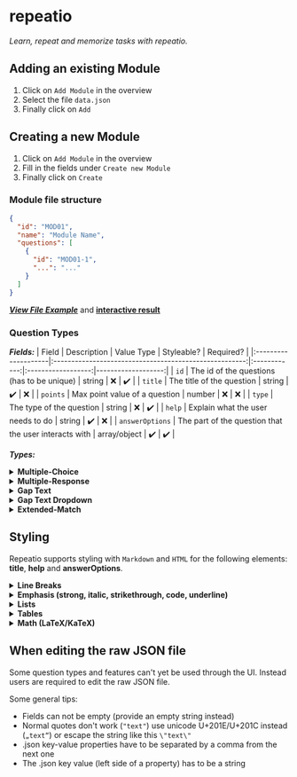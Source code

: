 # repeatio

_Learn, repeat and memorize tasks with repeatio._

## Adding an existing Module

1. Click on `Add Module` in the overview
2. Select the file `data.json`
3. Finally click on `Add`

## Creating a new Module

1. Click on `Add Module` in the overview
2. Fill in the fields under `Create new Module`
3. Finally click on `Create`

### Module file structure

```json
{
  "id": "MOD01",
  "name": "Module Name",
  "questions": [
    {
      "id": "MOD01-1",
      "...": "..."
    }
  ]
}
```

**_[View File Example](/public/data.json)_** and **[interactive result](https://repeatio.netlify.app/#/module/types_1/all-questions)**

### Question Types

**_Fields:_**
| Field               |                   Description                          | Value Type   | Styleable?         | Required?          |
|:--------------------|:------------------------------------------------------:|:------------:|:------------------:|-------------------:|
| `id`                |  The id of the questions (has to be unique)            | string       | :x:                | :heavy_check_mark: |
| `title`             |  The title of the question                             | string       | :heavy_check_mark: | :x:                |
| `points`            |  Max point value of a question                         | number       | :x:                | :x:                |
| `type`              |  The type of the question                              | string       | :x:                | :heavy_check_mark: |
| `help`              |  Explain what the user needs to do                     | string       | :heavy_check_mark: | :x:                |
| `answerOptions`     |  The part of the question that the user interacts with | array/object | :heavy_check_mark: | :heavy_check_mark: |

**_Types:_**

<details>
  <summary><b>Multiple-Choice</b></summary>

  <p>Multiple-Choice questions have <b>exactly one</b> correct answer and are characterized by a circle in front of each option.<p>

  <i><b>.json:</b></i>

  ```json
  {
    "id": "qID-1",
    "title": "This question is of the type Multiple-Choice. Exactly _**one**_ correct answer must be selected. A circle in front of each option can help to identify this kind of question. How many options can be correct?",
    "points": 5,
    "type": "multiple-choice",
    "help": "Please choose the correct answer.",
    "answerOptions": [
      {
        "id": "option-0",
        "text": "All options can be correct",
        "isCorrect": false
      },
      {
        "id": "option-1",
        "text": "One or more options can be correct",
        "isCorrect": false
      },
      {
        "id": "option-2",
        "text": "No option can be correct",
        "isCorrect": false
      },
      {
        "id": "option-3",
        "text": "Exactly one option can be correct",
        "isCorrect": true
      }
    ]
  }
  ```

  **_[Result](https://repeatio.netlify.app/#/module/types_1/question/qID-1?mode=chronological)_**

</details>

<details>
  <summary><b>Multiple-Response</b></summary>

  <p>Multiple-Response questions can have <b>multiple</b> correct answers and are characterized by a square in front of each option.<p>

  <b><i>.json:</i></b>

  ```json
  {
    "id": "qID-2",
    "title": "Multiple Response questions have _**at least one**_ correct answer. This type of question is represented by a square in front of each option. <br /> Please note that _**all**_ correct options must be selected, otherwise there will be no points awarded.<br /> How many options can be correct?",
    "points": 5,
    "type": "multiple-response",
    "help": "Please choose the correct answer(s).",
    "answerOptions": [
      {
        "id": "option-0",
        "text": "All options can be correct",
        "isCorrect": true
      },
      {
        "id": "option-1",
        "text": "One or more options can be correct",
        "isCorrect": true
      },
      {
        "id": "option-2",
        "text": "No option can be correct",
        "isCorrect": false
      },
      {
        "id": "option-3",
        "text": "One option can be correct",
        "isCorrect": true
      },
      {
        "id": "option-4",
        "text": "This question type is identical with Multiple-Choice questions",
        "isCorrect": false
      },
      {
        "id": "option-5",
        "text": "Half points can be awarded if 50% of the options are correct",
        "isCorrect": false
      }
    ]
  }
  ```

  **_[Result](https://repeatio.netlify.app/#/module/types_1/question/qID-2?mode=chronological)_**

</details>

<details>
  <summary><b>Gap Text</b></summary>

  <p>Gap Text questions require the user to fill in the missing words. A gap is created by a square bracket.<p>

  <b><i>.json:</i></b>

  ```json
  {
    "id": "qID-3",
    "title": "This is a question of the type gap text. Each gap has to be filled with the correct word.<br /> Please note that spelling mistakes are _**not tolerated**_ but partial points are awarded for a correct gap.<br /> If different words are correct for one gap, you only need to input one but the correction will show all separated by a semicolon (;). The following text has three gaps that have to be filled.",
    "points": 5,
    "type": "gap-text",
    "help": "Fill in the blanks.",
    "answerOptions": {
      "text": "A gap text question can have multiple []. A [] separates the correct words for one gap. When answering a question the user has to use the correct spelling because spelling mistakes are [] tolerated.",
      "correctGapValues": [
        [
          "gaps"
        ],
        [
          "semicolon",
          ";"
        ],
        [
          "not"
        ]
      ]
    }
  }
  ```

  **_[Result](https://repeatio.netlify.app/#/module/types_1/question/qID-3?mode=chronological)_**

</details>

<details>
  <summary><b>Gap Text Dropdown</b></summary>

  <p>The question type Gap Text Dropdown requires the user to select the correct answer for a gap from a dropdown list. A gap is created by a square bracket.<p>

  <b><i>.json:</i></b>

  ```json
  {
    "id": "qID-4",
    "title": "This is a question of the type gap text with preselected values for each gap. Each gap is rated independently, meaning that part points are possible. Choose the correct values for each gap in the following text.",
    "points": 5,
    "type": "gap-text-dropdown",
    "help": "Fill in the blanks with the **correct** Values!",
    "answerOptions": {
      "text": "Possible values for each gap can be selected from a []-list. If the user answers 50% of the gaps correctly, he will be awarded [] of the points.",
      "dropdowns": [
        {
          "id": "select-0",
          "options": [
            "Dropdown",
            "Pickup",
            "empty"
          ],
          "correct": "Dropdown"
        },
        {
          "id": "select-1",
          "options": [
            "0%",
            "25%",
            "50%",
            "75%",
            "100%"
          ],
          "correct": "50%"
        }
      ]
    }
  }
  ```

  **_[Result](https://repeatio.netlify.app/#/module/types_1/question/qID-4?mode=chronological)_**

</details>

<details>
  <summary><b>Extended-Match</b></summary>

  <p>Connect the dots with the extended-match question type.<p>

  <b><i>.json:</i></b>

  ```json
  {
    "id": "qID-5",
    "title": "This is a question of the type Extended Match. The values of the left side have to be connected to the values of the right side but not all values have to be connected. A value can be selected by clicking on the circle. Dragging is currently not supported.<br /> Please note that _**all**_ correct options must be connected, otherwise there will be no points awarded. Please connect the following values.",
    "points": 5,
    "type": "extended-match",
    "help": "Connect the dots.",
    "answerOptions": {
      "leftSide": [
        {
          "id": "left-0",
          "text": "Hello"
        },
        {
          "id": "left-1",
          "text": "7+4"
        }
      ],
      "rightSide": [
        {
          "id": "right-0",
          "text": "World"
        },
        {
          "id": "right-1",
          "text": "20"
        },
        {
          "id": "right-2",
          "text": "11"
        }
      ],
      "correctMatches": [
        {
          "left": "left-0",
          "right": "right-0"
        },
        {
          "left": "left-1",
          "right": "right-2"
        }
      ]
    }
  }
  ```

  **_[Result](https://repeatio.netlify.app/#/module/types_1/question/qID-5?mode=chronological)_**

</details>

## Styling

Repeatio supports styling with `Markdown` and `HTML` for the following elements: **title**, **help** and **answerOptions**.

<details>
  <summary><b>Line Breaks</b></summary>
  
  <p>Line breaks are significantly easier to use in html.</p>

  <table>
    <tr>
      <th>Type</th>
      <th>Markdown</th>
      <th>HTML</th>
      <th>Result</th>
    </tr>
    <tr>
      <td>Single line break</td>
      <td>Top Text <code>\n\n</code> New line</td>
      <td>Top Text <code>&lt;br /&gt;</code> New line</td>
      <td>Top Text <br />New line</td>
    </tr>
    <tr>
      <td>Multiple line break</td>
      <td>This text is broken into <code>\n\n &ampnbsp;&ampnbsp; \n\n</code> multiple lines </td>
      <td>This text is broken into <code>&lt;br /&gt;</code><code>&lt;br /&gt;</code>multiple lines</td>
      <td>This text is broken into <br /> <br /> multiple lines</td>
    </tr>
  </table>
</details>

<details>
  <summary><b>Emphasis (strong, italic, strikethrough, code, underline)</b></summary>

  <table>
    <tr>
      <th>Type</th>
      <th>Markdown</th>
      <th>HTML</th>
      <th>Result</th>
    </tr>
    <tr>
      <td>strong</td>
      <td><code>**text**</code></td>
      <td><code>&lt;b&gt;text&lt;/b&gt;</code></td>
      <td><b>text</b></td>
    </tr>
    <tr>
      <td>italic</td>
      <td><code>*text*</code> or <code>_text_</code></td>
      <td><code>&lt;i&gt;text&lt;/i&gt;</code></td>
      <td><i>text</i></td>
    </tr>
    <tr>
      <td>strong and italic</td>
      <td><code>**_text_**</code></td>
      <td><code>&lt;b&gt;&lt;i&gt;text&lt;/i&gt;&lt;/b&gt;</code></td>
      <td><b><i>text</i></b></td>
    </tr>
    <tr>
      <td>strikethrough</td>
      <td><code>~~text~~</code></td>
      <td><code>&lt;s&gt;text&lt;/s&gt;</code></td>
      <td><s>text</s></td>
    </tr>
    <tr>
      <td>code</td>
      <td><code>`text`</code></td>
      <td><code>&lt;code&gt;text&lt;/code&gt;</code></td>
      <td><code>text</code></td>
    </tr>
    <tr>
      <td>underline</td>
      <td></td>
      <td><code>&lt;u&gt;text&lt;/u&gt;</code></td>
      <td><u>text</u></td>
    </tr>
  </table>
</details>

<details>
  <summary><b>Lists</b></summary>

  <p>For a better readability the html lists in this example use line breaks. Remember that json doesn't allow line breaks, so everything needs to be in one line.</p>

  <table>
    <tr>
      <th>Type</th>
      <th>Markdown</th>
      <th>HTML</th>
      <th>Result</th>
    </tr>
    <tr>
      <td>Unordered List</td>
      <td><code>some text...\n - First unordered item\n - Another item\n - Last item\n\n</code><sup><a href="#footnote-html-1">[1]</a></sup></td>
      <td>

```html
some text...
<ul>
  <li>First unordered item</li>
  <li>Another item</li>
  <li>Last item</li>
</ul>
```

  </td>
      <td>
        <p>some text...</p>
        <ul>
          <li>First unordered list item</li>
          <li>Another item</li>
          <li>Last item</li>
        </ul>
      </td>
    </tr>
    <tr>
      <td>Ordered List</td>
      <td><code>some text...\n 1. First ordered item\n 2. Another item\n 3. Last item\n\n</code><sup><a href="#footnote-html-2">[2]</a></sup></td>
      <td>

```html
some text...
<ol>
  <li>First ordered list item</li>
  <li>Another item</li>
  <li>Last item</li>
</ol>
```

  </td>
      <td>
        <p>some text...</p>
        <ol>
          <li>First ordered list item</li>
          <li>Another item</li>
          <li>Last item</li>
        </ol>
      </td>  
    </tr>
  </table>
  <p id="footnote-html-1">[1]: Unordered list can use asterisks (<code>*</code>), minuses (<code>-</code>) or pluses (<code>+</code>). Don't forget the <code>\n</code> after each list item (+before the list) and <code>/n/n</code> to exit the list if there is any content after it!</p>
  <p id="footnote-html-2">[2]: Actual numbers don't matter, just that it's a number. Don't forget the <code>\n</code> after each list item (+before the list) and <code>/n/n</code> to exit the list if there is any content after it!</p>

</details>

<details>
  <summary><b>Tables</b></summary>

  <p>For a better readability the html table in this example use line breaks. Remember that json doesn't allow line breaks, so everything needs to be in one line.</p>

  <table>
    <tr>
      <th>Type</th>
      <th>Markdown</th>
      <th>HTML</th>
      <th>Result</th>
    </tr>
    <tr>
      <td>Table</td>
      <td><pre>some text...\n
| Heading 1 | Heading 2 |\n
| --------- | ----------- |\n
| Item 1    | Item 2 |\n
| Item 3    | Item 4 |\n\n </pre>
      <sup>
        <a href="#footnote-html-3">[3]</a>
        </sup>
      </td>
      <td>

```html
some text...
<table>
  <tr>
    <th>Heading 1</th>
    <th>Heading 2</th>
  </tr>
  <tr>
    <td>Item 1</td>
    <td>Item 2</td>
  </tr>
  <tr>
    <td>Item 3</td>
    <td>Item 4</td>
  </tr>
</table>
```

</td>
      <!-- Result -->
      <td>
        <p>some text...</p>
        <table>
          <tr>
            <th>Heading 1</th>
            <th>Heading 2</th>
          </tr>
          <tr>
            <td>Item 1</td>
            <td>Item 2</td>
          </tr>
          <tr>
            <td>Item 3</td>
            <td>Item 4</td>
          </tr>
        </table>
      </td>
    </tr>
  </table>
  <span id="footnote-html-3">[3]: Use the following syntax to align items in a markdown table (below the heading):
  <ul>
  <li><i>left</i> (<code>| :------- |</code>) is optional as it is identical to <code>| ------- |</code> </li><li><i>center</i> (<code>| :-------: |</code>)</li><li><i>right</i> (<code>| -------: |</code>)</li>
  </ul>
  </span>

</details>

<details>
  <summary><b>Math (LaTeX/KaTeX)</b></summary>

Repeatio uses KaTeX/LaTeX to render mathematical functions.
**[Here](/.github/Docs/KaTeX.md)** is a detailed guide.

Generally replace every single slash `\` with `\\` and use line breaks to separate the function (`\n\n` or `<br />`).

</details>

## When editing the raw JSON file

Some question types and features can't yet be used through the UI. Instead users are required to edit the raw JSON file.

Some general tips:

- Fields can not be empty (provide an empty string instead)
- Normal quotes don't work (`"text"`) use unicode U+201E/U+201C instead (`„text“`) or escape the string like this `\"text\"`
- .json key-value properties have to be separated by a comma from the next one
- The .json key value (left side of a property) has to be a string
